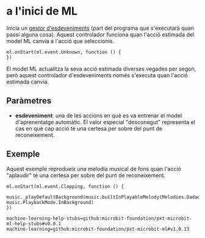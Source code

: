 # a l'inici de ML

Inicia un [gestor d'esdeveniments](/reference/event-handler) (part del programa que s'executarà quan passi alguna cosa). Aquest controlador funciona quan l'acció estimada del model ML canvia a l'acció que seleccionis.

```sig
ml.onStart(ml.event.Unknown, function () {
})
```

El model ML actualitza la seva acció estimada diverses vegades per segon, però aquest controlador d'esdeveniments només s'executa quan l'acció estimada canvia.

## Paràmetres

- **esdeveniment**: una de les accions en què es va entrenar el model d'aprenentatge automàtic. El valor especial "desconegut" representa el cas en què cap acció té una certesa per sobre del punt de reconeixement.

## Exemple

Aquest exemple reprodueix una melodia musical de fons quan l'acció "aplaudir" té una certesa per sobre del punt de reconeixement.

```blocks
ml.onStart(ml.event.Clapping, function () {
    music._playDefaultBackground(music.builtInPlayableMelody(Melodies.Dadadadum), music.PlaybackMode.InBackground)
})
```

```package
machine-learning-help-stubs=github:microbit-foundation/pxt-microbit-ml-help-stubs#v0.0.1
machine-learning=github:microbit-foundation/pxt-microbit-ml#v1.0.13
```
